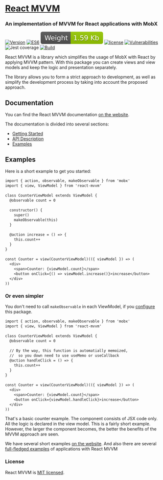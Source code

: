 # [React MVVM](https://beautyfree.github.io/react-mvvm/)

### An implementation of MVVM for React applications with MobX

[![Version](https://img.shields.io/npm/v/react-mvvm)](https://www.npmjs.com/package/react-mvvm)
[![ES6](https://img.shields.io/badge/EcmaScript-v.6-blue)](https://github.com/beautyfree/react-mvvm)
[![Weight](https://raw.githubusercontent.com/beautyfree/react-mvvm/master/badges/weight.svg)](https://github.com/beautyfree/react-mvvm)
[![license](https://img.shields.io/npm/l/react-mvvm)](https://www.npmjs.com/package/react-mvvm)
[![Vulnerabilities](https://img.shields.io/snyk/vulnerabilities/npm/react-mvvm?label=Vulnerabilities)](https://www.npmjs.com/package/react-mvvm)
![Jest coverage](https://raw.githubusercontent.com/beautyfree/react-mvvm/master/badges/coverage-jest%20coverage.svg)
[![Build](https://github.com/beautyfree/react-mvvm/actions/workflows/build.yml/badge.svg)](https://github.com/beautyfree/react-mvvm/actions/workflows/build.yml)

React MVVM is a library which simplifies the usage of MobX with React by applying MVVM pattern. With this
package you can create views and view models and keep the logic and presentation separately.

The library allows you to form a strict approach to development, as well as simplify the development
process by taking into account the proposed approach.

## Documentation

You can find the React MVVM documentation [on the website](https://beautyfree.github.io/react-mvvm/).

The documentation is divided into several sections:

- [Getting Started](https://beautyfree.github.io/react-mvvm#/getting-started)
- [API Description](https://beautyfree.github.io/react-mvvm#/docs)
- [Examples](https://beautyfree.github.io/react-mvvm#/examples)

## Examples

Here is a short example to get you started:

```tsx
import { action, observable, makeObservable } from 'mobx'
import { view, ViewModel } from 'react-mvvm'

class CounterViewModel extends ViewModel {
  @observable count = 0

  constructor() {
    super()
    makeObservable(this)
  }

  @action increase = () => {
    this.count++
  }
}

const Counter = view(CounterViewModel)(({ viewModel }) => (
  <div>
    <span>Counter: {viewModel.count}</span>
    <button onClick={() => viewModel.increase()}>increase</button>
  </div>
))
```

### Or even simpler

You don't need to call `makeObservable` in each ViewModel,
if you [configure](https://beautyfree.github.io/react-mvvm/#/examples?heading=useful-examples.automatic-makeobservable)
this package.

```tsx
import { action, observable, makeObservable } from 'mobx'
import { view, ViewModel } from 'react-mvvm'

class CounterViewModel extends ViewModel {
  @observable count = 0

  // By the way, this function is automatially memoized,
  //  so you down need to use useMemo or useCallback
  @action handleClick = () => {
    this.count++
  }
}

const Counter = view(CounterViewModel)(({ viewModel }) => (
  <div>
    <span>Counter: {viewModel.count}</span>
    <button onClick={viewModel.handleClick}>increase</button>
  </div>
))
```

That's a basic counter example. The component consists of JSX code only. All the logic is declared
in the view model. This is a fairly short example. However, the larger the component becomes, the
better the benefits of the MVVM approach are seen.

We have several short examples [on the website](https://beautyfree.github.io/react-mvvm#/examples). And
also there are several
[full-fledged examples](https://github.com/beautyfree/react-mvvm/tree/master/examples)
of applications with React MVVM

### License

React MVVM is [MIT licensed](https://github.com/beautyfree/react-mvvm/tree/master/LICENSE.txt).

